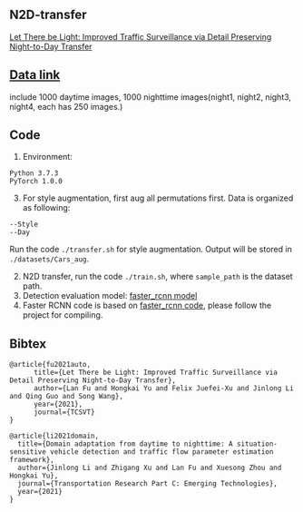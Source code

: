 ## N2D-transfer
[Let There be Light: Improved Traffic Surveillance via Detail Preserving Night-to-Day Transfer](https://ieeexplore.ieee.org/stamp/stamp.jsp?arnumber=9435348)

## [Data link](https://drive.google.com/drive/folders/1GQYFej223oaaXycFpYryVM4TrNUIwvZ9?usp=sharing)
  include 1000 daytime images, 1000 nighttime images(night1, night2, night3, night4, each has 250 images.)

## Code
1. Environment:
  ```shell
  Python 3.7.3
  PyTorch 1.0.0
  ```
3. For style augmentation, first aug all permutations first. Data is organized as following:

```shell
--Style
--Day
```
  Run the code `./transfer.sh` for style augmentation. Output will be stored in `./datasets/Cars_aug`.

2. N2D transfer, run the code `./train.sh`, where `sample_path` is the dataset path.
3. Detection evaluation model: [faster_rcnn model](https://drive.google.com/file/d/1Do17QzaR4G55n51qF68qLtikGVcn7AG3/view?usp=sharing)
4. Faster RCNN code is based on [faster_rcnn code](https://github.com/jwyang/faster-rcnn.pytorch/tree/pytorch-1.0), please follow the project for compiling.


## Bibtex
```
@article{fu2021auto,
      title={Let There be Light: Improved Traffic Surveillance via Detail Preserving Night-to-Day Transfer}, 
      author={Lan Fu and Hongkai Yu and Felix Juefei-Xu and Jinlong Li and Qing Guo and Song Wang},
      year={2021},
      journal={TCSVT}
}

@article{li2021domain,
  title={Domain adaptation from daytime to nighttime: A situation-sensitive vehicle detection and traffic flow parameter estimation framework},
  author={Jinlong Li and Zhigang Xu and Lan Fu and Xuesong Zhou and Hongkai Yu},
  journal={Transportation Research Part C: Emerging Technologies},
  year={2021}
}
```
